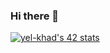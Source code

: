 ### Hi there 👋

[![yel-khad's 42 stats](https://badge.mediaplus.ma/black/yel-khad)](https://github.com/oakoudad/badge42)
